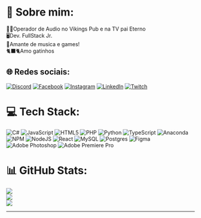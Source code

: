 # 💫 Sobre mim:
🎸🎤Operador de Audio no Vikings Pub e na TV pai Eterno<br>🖥️Dev. FullStack Jr.<br>🎵Amante de musica e games!<br>🐈‍⬛🐈Amo gatinhos


## 🌐 Redes sociais:
[![Discord](https://img.shields.io/badge/Discord-%237289DA.svg?logo=discord&logoColor=white)](htttps://discord.gg/HFsqpnkm) [![Facebook](https://img.shields.io/badge/Facebook-%231877F2.svg?logo=Facebook&logoColor=white)](https://facebook.com/dfleuri.hiru) [![Instagram](https://img.shields.io/badge/Instagram-%23E4405F.svg?logo=Instagram&logoColor=white)](https://instagram.com/danielfleuri) [![LinkedIn](https://img.shields.io/badge/LinkedIn-%230077B5.svg?logo=linkedin&logoColor=white)](https://linkedin.com/in/daniel-fleuri-340b6422b) [![Twitch](https://img.shields.io/badge/Twitch-%239146FF.svg?logo=Twitch&logoColor=white)](https://twitch.tv/danrar13) 

# 💻 Tech Stack:
![C#](https://img.shields.io/badge/c%23-%23239120.svg?style=for-the-badge&logo=c-sharp&logoColor=white) ![JavaScript](https://img.shields.io/badge/javascript-%23323330.svg?style=for-the-badge&logo=javascript&logoColor=%23F7DF1E) ![HTML5](https://img.shields.io/badge/html5-%23E34F26.svg?style=for-the-badge&logo=html5&logoColor=white) ![PHP](https://img.shields.io/badge/php-%23777BB4.svg?style=for-the-badge&logo=php&logoColor=white) ![Python](https://img.shields.io/badge/python-3670A0?style=for-the-badge&logo=python&logoColor=ffdd54) ![TypeScript](https://img.shields.io/badge/typescript-%23007ACC.svg?style=for-the-badge&logo=typescript&logoColor=white) ![Anaconda](https://img.shields.io/badge/Anaconda-%2344A833.svg?style=for-the-badge&logo=anaconda&logoColor=white) ![NPM](https://img.shields.io/badge/NPM-%23000000.svg?style=for-the-badge&logo=npm&logoColor=white) ![NodeJS](https://img.shields.io/badge/node.js-6DA55F?style=for-the-badge&logo=node.js&logoColor=white) ![React](https://img.shields.io/badge/react-%2320232a.svg?style=for-the-badge&logo=react&logoColor=%2361DAFB) ![MySQL](https://img.shields.io/badge/mysql-%2300f.svg?style=for-the-badge&logo=mysql&logoColor=white) ![Postgres](https://img.shields.io/badge/postgres-%23316192.svg?style=for-the-badge&logo=postgresql&logoColor=white) 	![Figma](https://img.shields.io/badge/figma-%23F24E1E.svg?style=for-the-badge&logo=figma&logoColor=white) ![Adobe Photoshop](https://img.shields.io/badge/adobephotoshop-%2331A8FF.svg?style=for-the-badge&logo=adobephotoshop&logoColor=white) ![Adobe Premiere Pro](https://img.shields.io/badge/Adobe%20Premiere%20Pro-9999FF.svg?style=for-the-badge&logo=Adobe%20Premiere%20Pro&logoColor=white)
# 📊 GitHub Stats:
![](https://github-readme-stats.vercel.app/api?username=danfleuri13&theme=dracula&hide_border=false&include_all_commits=true&count_private=true)<br/>
![](https://github-readme-streak-stats.herokuapp.com/?user=danfleuri13&theme=dracula&hide_border=false)<br/>
![](https://github-readme-stats.vercel.app/api/top-langs/?username=danfleuri13&theme=dracula&hide_border=false&include_all_commits=true&count_private=true&layout=compact)



---
